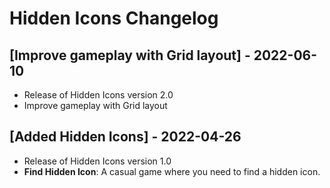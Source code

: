 # Hidden Icons Changelog

## [Improve gameplay with Grid layout] - 2022-06-10

- Release of Hidden Icons version 2.0
- Improve gameplay with Grid layout

## [Added Hidden Icons] - 2022-04-26

- Release of Hidden Icons version 1.0
- **Find Hidden Icon**: A casual game where you need to find a hidden icon.

